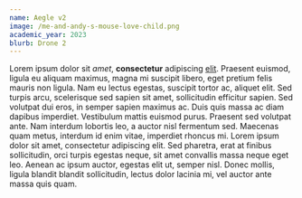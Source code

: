 ```yaml
---
name: Aegle v2
image: /me-and-andy-s-mouse-love-child.png
academic_year: 2023
blurb: Drone 2
---
```

Lorem ipsum dolor sit *amet*, **consectetur** adipiscing [elit](https://google.com). Praesent euismod, ligula eu aliquam maximus, magna mi suscipit libero, eget pretium felis mauris non ligula. Nam eu lectus egestas, suscipit tortor ac, aliquet elit. Sed turpis arcu, scelerisque sed sapien sit amet, sollicitudin efficitur sapien. Sed volutpat dui eros, in semper sapien maximus ac. Duis quis massa ac diam dapibus imperdiet. Vestibulum mattis euismod purus. Praesent sed volutpat ante. Nam interdum lobortis leo, a auctor nisl fermentum sed. Maecenas quam metus, interdum id enim vitae, imperdiet rhoncus mi. Lorem ipsum dolor sit amet, consectetur adipiscing elit. Sed pharetra, erat at finibus sollicitudin, orci turpis egestas neque, sit amet convallis massa neque eget leo. Aenean ac ipsum auctor, egestas elit ut, semper nisl. Donec mollis, ligula blandit blandit sollicitudin, lectus dolor lacinia mi, vel auctor ante massa quis quam.

